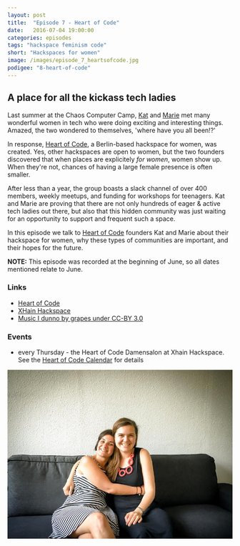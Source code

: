 ```yaml
---
layout: post
title:  "Episode 7 - Heart of Code"
date:   2016-07-04 19:00:00
categories: episodes
tags: "hackspace feminism code"
short: "Hackspaces for women"
image: /images/episode_7_heartsofcode.jpg
podigee: "8-heart-of-code"
---
```


## A place for all the kickass tech ladies

Last summer at the Chaos Computer Camp, [Kat](http://twitter.com/kittycakejr)
and [Marie](https://twitter.com/lila_luca) met many wonderful women in tech who were doing exciting and interesting things. Amazed, the two wondered to themselves, 'where have you all been!?'

In response, [Heart of Code](http://heartofcode.org), a Berlin-based hackspace
for women, was created.  Yes, other hackspaces are open to women, but the two
founders discovered that when places are explicitely _for women_, women show
up. When they're not, chances of having a large female presence is often
smaller.

After less than a year, the group boasts a slack channel of over 400 members,
weekly meetups, and funding for workshops for teenagers. Kat and Marie are
proving that there are not only hundreds of eager & active tech ladies out
there, but also that this hidden community was just waiting for an opportunity
to support and frequent such a space.

In this episode we talk to [Heart of Code](https://twitter.com/heartsofcode)
founders Kat and Marie about their hackspace for women, why these types of
communities are important, and their hopes for the future.

**NOTE:** This episode was recorded at the beginning of June, so all dates
mentioned relate to June.

### Links

* [Heart of Code](http://heartofcode.org/)
* [XHain Hackspace](http://xhain-hackspace.github.io/)
* [Music I dunno by grapes under CC-BY 3.0](http://dig.ccmixter.org/files/grapes/16626)

### Events

* every Thursday - the Heart of Code Damensalon at Xhain Hackspace. See the
  [Heart of Code Calendar](http://heartofcode.org/kalender) for details

![Kat and Marie](/images/episode_7_heartsofcode.jpg)

